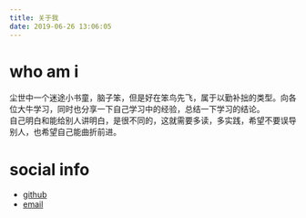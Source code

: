 ```yaml
---
title: 关于我
date: 2019-06-26 13:06:05
---
```

# who am i
尘世中一个迷途小书童，脑子笨，但是好在笨鸟先飞，属于以勤补拙的类型。向各位大牛学习，同时也分享一下自己学习中的经验，总结一下学习的结论。  
自己明白和能给别人讲明白，是很不同的，这就需要多读，多实践，希望不要误导别人，也希望自己能曲折前进。

# social info
* [github](https://github.com/kangzhanlei)
* [email](mailto:zhanleikang@gmail.com)

